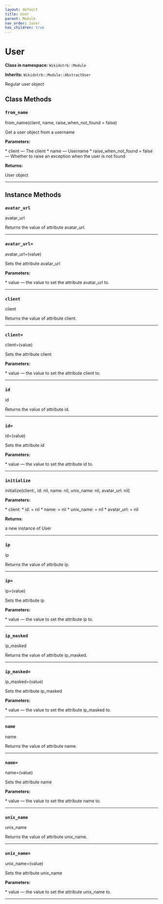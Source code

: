 ```yaml
---
layout: default
title: User
parent: Module
nav_order: 1user
has_children: true
---
```


# User

**Class in namespace:** `Wikidotrb::Module`

**Inherits:** `Wikidotrb::Module::AbstractUser`

Regular user object

## Class Methods

### `from_name`

<div class="method-signature">from_name(client, name, raise_when_not_found = false)</div>

Get a user object from a username

**Parameters:**

<div class="method-parameters">
* <span class="parameter-name">client</span> — The client
* <span class="parameter-name">name</span> — Username
* <span class="parameter-name">raise_when_not_found</span> = false — Whether to raise an exception when the user is not found
</div>

**Returns:**

User object

---

## Instance Methods

### `avatar_url`

<div class="method-signature">avatar_url</div>

Returns the value of attribute avatar_url.

---

### `avatar_url=`

<div class="method-signature">avatar_url=(value)</div>

Sets the attribute avatar_url

**Parameters:**

<div class="method-parameters">
* <span class="parameter-name">value</span> — the value to set the attribute avatar_url to.
</div>

---

### `client`

<div class="method-signature">client</div>

Returns the value of attribute client.

---

### `client=`

<div class="method-signature">client=(value)</div>

Sets the attribute client

**Parameters:**

<div class="method-parameters">
* <span class="parameter-name">value</span> — the value to set the attribute client to.
</div>

---

### `id`

<div class="method-signature">id</div>

Returns the value of attribute id.

---

### `id=`

<div class="method-signature">id=(value)</div>

Sets the attribute id

**Parameters:**

<div class="method-parameters">
* <span class="parameter-name">value</span> — the value to set the attribute id to.
</div>

---

### `initialize`

<div class="method-signature">initialize(client:, id: nil, name: nil, unix_name: nil, avatar_url: nil)</div>

**Parameters:**

<div class="method-parameters">
* <span class="parameter-name">client:</span>
* <span class="parameter-name">id:</span> = nil
* <span class="parameter-name">name:</span> = nil
* <span class="parameter-name">unix_name:</span> = nil
* <span class="parameter-name">avatar_url:</span> = nil
</div>

**Returns:**

a new instance of User

---

### `ip`

<div class="method-signature">ip</div>

Returns the value of attribute ip.

---

### `ip=`

<div class="method-signature">ip=(value)</div>

Sets the attribute ip

**Parameters:**

<div class="method-parameters">
* <span class="parameter-name">value</span> — the value to set the attribute ip to.
</div>

---

### `ip_masked`

<div class="method-signature">ip_masked</div>

Returns the value of attribute ip_masked.

---

### `ip_masked=`

<div class="method-signature">ip_masked=(value)</div>

Sets the attribute ip_masked

**Parameters:**

<div class="method-parameters">
* <span class="parameter-name">value</span> — the value to set the attribute ip_masked to.
</div>

---

### `name`

<div class="method-signature">name</div>

Returns the value of attribute name.

---

### `name=`

<div class="method-signature">name=(value)</div>

Sets the attribute name

**Parameters:**

<div class="method-parameters">
* <span class="parameter-name">value</span> — the value to set the attribute name to.
</div>

---

### `unix_name`

<div class="method-signature">unix_name</div>

Returns the value of attribute unix_name.

---

### `unix_name=`

<div class="method-signature">unix_name=(value)</div>

Sets the attribute unix_name

**Parameters:**

<div class="method-parameters">
* <span class="parameter-name">value</span> — the value to set the attribute unix_name to.
</div>

---

